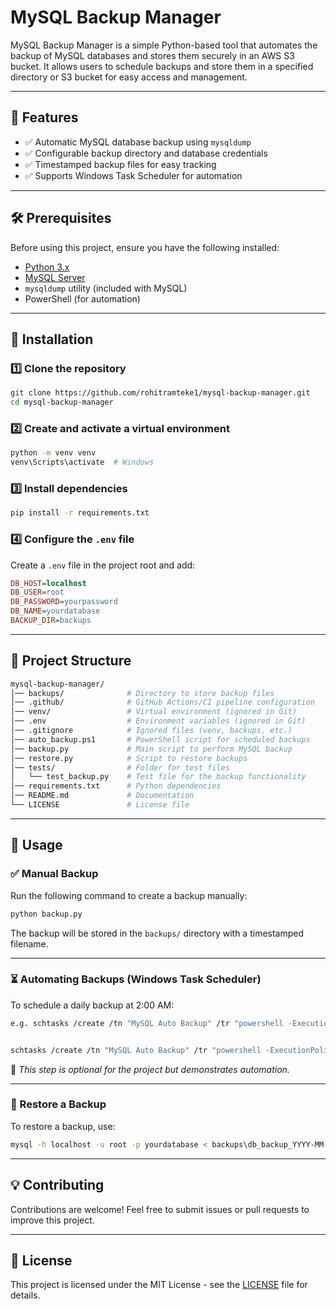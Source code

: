 # MySQL Backup Manager

MySQL Backup Manager is a simple Python-based tool that automates the backup of MySQL databases and stores them securely in an AWS S3 bucket. It allows users to schedule backups and store them in a specified directory or S3 bucket for easy access and management.

---

## 📌 Features
- ✅ Automatic MySQL database backup using `mysqldump`
- ✅ Configurable backup directory and database credentials
- ✅ Timestamped backup files for easy tracking
- ✅ Supports Windows Task Scheduler for automation

---

## 🛠 Prerequisites
Before using this project, ensure you have the following installed:
- [Python 3.x](https://www.python.org/downloads/)
- [MySQL Server](https://dev.mysql.com/downloads/mysql/)
- `mysqldump` utility (included with MySQL)
- PowerShell (for automation)

---

## 🚀 Installation

### 1️⃣ Clone the repository
```sh
git clone https://github.com/rohitramteke1/mysql-backup-manager.git
cd mysql-backup-manager
```

### 2️⃣ Create and activate a virtual environment
```sh
python -m venv venv
venv\Scripts\activate  # Windows
```

### 3️⃣ Install dependencies
```sh
pip install -r requirements.txt
```

### 4️⃣ Configure the `.env` file
Create a `.env` file in the project root and add:
```ini
DB_HOST=localhost
DB_USER=root
DB_PASSWORD=yourpassword
DB_NAME=yourdatabase
BACKUP_DIR=backups
```

---

## 📂 Project Structure
```bash
mysql-backup-manager/
│── backups/              # Directory to store backup files
│── .github/              # GitHub Actions/CI pipeline configuration
│── venv/                 # Virtual environment (ignored in Git)
│── .env                  # Environment variables (ignored in Git)
│── .gitignore            # Ignored files (venv, backups, etc.)
│── auto_backup.ps1       # PowerShell script for scheduled backups
│── backup.py             # Main script to perform MySQL backup
│── restore.py            # Script to restore backups
│── tests/                # Folder for test files
│   └── test_backup.py    # Test file for the backup functionality
│── requirements.txt      # Python dependencies
│── README.md             # Documentation
└── LICENSE               # License file

```

---

## 🔹 Usage

### ✅ Manual Backup
Run the following command to create a backup manually:
```sh
python backup.py
```
The backup will be stored in the `backups/` directory with a timestamped filename.

---

### ⏳ Automating Backups (Windows Task Scheduler)
To schedule a daily backup at 2:00 AM:
```sh
e.g. schtasks /create /tn "MySQL Auto Backup" /tr "powershell -ExecutionPolicy Bypass -File <your-project-path>\auto_backup.ps1" /sc daily /st 02:00


schtasks /create /tn "MySQL Auto Backup" /tr "powershell -ExecutionPolicy Bypass -File D:\Projects\Personal\mysql-backup-manager\auto_backup.ps1" /sc daily /st 02:00
```
📌 *This step is optional for the project but demonstrates automation.*

---

### 🔄 Restore a Backup
To restore a backup, use:
```sh
mysql -h localhost -u root -p yourdatabase < backups\db_backup_YYYY-MM-DD_HH-MM-SS.sql
```

---

## 💡 Contributing
Contributions are welcome! Feel free to submit issues or pull requests to improve this project.

---

## 📜 License

This project is licensed under the MIT License - see the [LICENSE](LICENSE) file for details.
